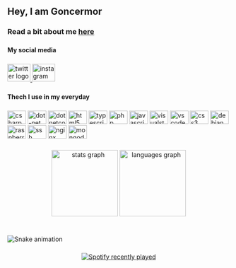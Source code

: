 <h2 align="left">Hey, I am Goncermor</h2>

###

<h3 align="left">Read a bit about me <a href="https://goncermor.com/">here</a></h3>

###

<h4 align="left">My social media</h4>

###

<div align="left">
  <a href="https://twitter.com/GonaloM51183934" target="_blank">
    <img src="https://raw.githubusercontent.com/maurodesouza/profile-readme-generator/master/src/assets/icons/social/twitter/default.svg" width="52" height="40" alt="twitter logo"  />
  </a>
  <a href="https://www.instagram.com/goncermor/" target="_blank">
    <img src="https://raw.githubusercontent.com/maurodesouza/profile-readme-generator/master/src/assets/icons/social/instagram/default.svg" width="52" height="40" alt="instagram logo"  />
  </a>
</div>

###

<h4 align="left">Thech I use in my everyday</h4>

###

<div align="left">
  <img src="https://cdn.jsdelivr.net/gh/devicons/devicon/icons/csharp/csharp-original.svg" height="30" width="42" alt="csharp logo" title="C#" />
  <img src="https://cdn.jsdelivr.net/gh/devicons/devicon/icons/dot-net/dot-net-original.svg" height="30" width="42" alt="dot-net logo" title=".NET" />
  <img src="https://cdn.jsdelivr.net/gh/devicons/devicon/icons/dotnetcore/dotnetcore-original.svg" height="30" width="42" alt="dotnetcore logo"  title=".NET Core"/>
  <img src="https://cdn.jsdelivr.net/gh/devicons/devicon/icons/html5/html5-original.svg" height="30" width="42" alt="html5 logo" title="HTML5" />
  <img src="https://cdn.jsdelivr.net/gh/devicons/devicon/icons/typescript/typescript-plain.svg" height="30" width="42" alt="typescript logo" title="Typescript" />
  <img src="https://cdn.jsdelivr.net/gh/devicons/devicon/icons/php/php-original.svg" height="30" width="42" alt="php logo" title="PHP"  />
  <img src="https://cdn.jsdelivr.net/gh/devicons/devicon/icons/javascript/javascript-original.svg" height="30" width="42" alt="javascript logo"  title="Javascript" />
  <img src="https://cdn.jsdelivr.net/gh/devicons/devicon/icons/visualstudio/visualstudio-plain.svg" height="30" width="42" alt="visualstudio logo" title="Visual Studio"  />
  <img src="https://cdn.jsdelivr.net/gh/devicons/devicon/icons/vscode/vscode-original.svg" height="30" width="42" alt="vscode logo" title="Vscode"  />
  <img src="https://cdn.jsdelivr.net/gh/devicons/devicon/icons/css3/css3-original.svg" height="30" width="42" alt="css3 logo" title="CSS3"  />
  <img src="https://cdn.jsdelivr.net/gh/devicons/devicon/icons/debian/debian-original.svg" height="30" width="42" alt="debian logo"  title="Debian" />
  <img src="https://cdn.jsdelivr.net/gh/devicons/devicon/icons/raspberrypi/raspberrypi-original.svg" height="30" width="42" alt="raspberrypi logo" title="Raspberry PI"  />
  <img src="https://cdn.jsdelivr.net/gh/devicons/devicon/icons/ssh/ssh-original.svg" height="30" width="42" alt="ssh logo"  title="SSH" />
  <img src="https://cdn.jsdelivr.net/gh/devicons/devicon/icons/nginx/nginx-original.svg" height="30" width="42" alt="nginx logo"  title="Nginx" />
  <img src="https://cdn.jsdelivr.net/gh/devicons/devicon/icons/mongodb/mongodb-original.svg" height="30" width="42" alt="mongodb logo"  title="MongoDB" />
</div>

###

<div align="center">
  <img src="https://github-readme-stats.vercel.app/api?hide_title=false&hide_rank=false&show_icons=true&include_all_commits=true&count_private=true&disable_animations=false&theme=dark&locale=en&hide_border=true&username=Goncermor" height="150" alt="stats graph"  />
  <img src="https://github-readme-stats.vercel.app/api/top-langs?locale=en&hide_title=false&layout=compact&card_width=320&langs_count=5&theme=dark&hide_border=true&username=Goncermor" height="150" alt="languages graph"  />
</div>

###

<br clear="both">

<img href="https://raw.githubusercontent.com/Goncermor/Goncermor/blob/output/snake.svg" alt="Snake animation" />

###

<div align="center">
  <a href="https://open.spotify.com/user/ciwzdkk6ixosjqo9r0ez1h4ea">
    <img src="https://spotify-recently-played-readme.vercel.app/api?count=10&unique=false&user=ciwzdkk6ixosjqo9r0ez1h4ea" alt="Spotify recently played"  />
  </a>
</div>

###
